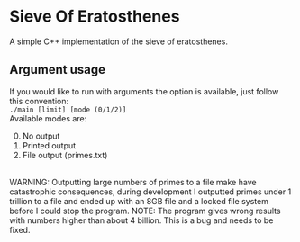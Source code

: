 # Sieve Of Eratosthenes
A simple C++ implementation of the sieve of eratosthenes.
## Argument usage
If you would like to run with arguments the option is available, just follow this convention:<br />
`./main [limit] [mode (0/1/2)]`<br />
Available modes are:
<ol start="0">
  <li>No output</li>
  <li>Printed output</li>
  <li>File output (primes.txt)</li>
</ol><br />
WARNING: Outputting large numbers of primes to a file make have catastrophic consequences, during development I outputted primes under 1 trillion to a file and ended up with an 8GB file and a locked file system before I could stop the program.
NOTE: The program gives wrong results with numbers higher than about 4 billion. This is a bug and needs to be fixed.
